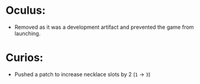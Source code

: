 # Oculus:
- Removed as it was a development artifact and prevented the game from launching.
# Curios:
- Pushed a patch to increase necklace slots by 2 (`1` -> `3`)